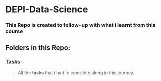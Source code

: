 # DEPI-Data-Science
### This Repo is created to follow-up with what i learnt from this course
## Folders in this Repo:
### [Tasks](https://github.com/amrorabea/DEPI-Data-Science/tree/main/Tasks):
> All the **tasks** that i had to complete along in this journey.
